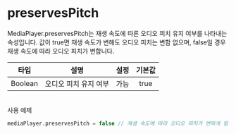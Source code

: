# preservesPitch

MediaPlayer.preservesPitch는 재생 속도에 따른 오디오 피치 유지 여부를 나타내는 속성입니다. 값이 true면 재생 속도가 변해도 오디오 피치는 변함 없으며, false일 경우 재생 속도에 따라 오디오 피치가 변합니다.

|타입|설명|설정|기본값|
|:--:|--|:--:|:--:|
|Boolean|오디오 피치 유지 여부|가능|true|

\
사용 예제
```kotlin
mediaPlayer.preservesPitch = false // 재생 속도에 따라 오디오 피치가 변하게 됨
```
